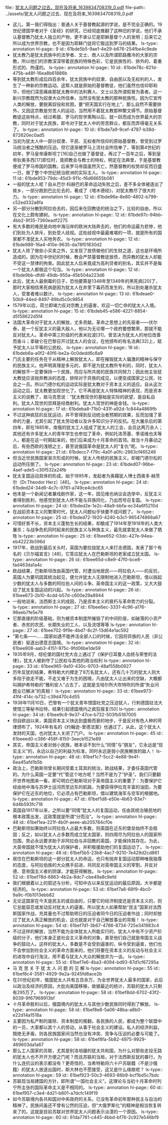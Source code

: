 file:: [犹太人问题之过去、现在及将来_1639834708319_0.pdf](../assets/犹太人问题之过去、现在及将来_1639834708319_0.pdf)
file-path:: ../assets/犹太人问题之过去、现在及将来_1639834708319_0.pdf

- 这儿，第一我们得指出：普通人关于基督教起源的学说，是不完全正确的。19世纪德国学者对于《圣经》的研究，已经彻底推翻了这种旧的学说，他们不承认基督教乃犹太人独立的产物，更不承认它是耶稣基督个人的发明；后来它之所以成为世界宗教，也不是因为耶稣门徒将它贩运到罗马的结果。
  ls-type:: annotation
  hl-page:: 9
  id:: 61bde5b5-9ae1-4e29-b676-254fbe4c9ede
- 犹太教乃是犹太民族中的法学者、文士、商人以及所谓耶路撒冷的大家的宗教，所以他们的宗教深深带着民族的特殊色彩，它是民族性的、排外的、着重形式的、拘谨的。
  ls-type:: annotation
  hl-page:: 10
  id:: 61bde78c-821d-475b-a48f-16ea8b61886b
- 等到犹太教形成后四百余年，犹太民族中的奴隶、自由民以及无权利的人，发生了一种新的宗教运动。这帮人就是原始的基督教徒，他们虽然也信仰耶和华，但他们深恶痛疾那犹太教中的法利赛人、文士以及所谓假冒为善者。这一新兴宗教既然为奴隶大众所信奉，当然没有犹太教的那种民族性。因为它宣传人类的解放，要脱离奴役和贫困，要“把天国实行在地上”，那么自然不需要排外，又因这宗教是穷苦人的运动，当然用不着犹太教那种繁文缛节。原始基督教徒这些特点，经过希腊、罗马的哲学熏陶以后，就一跃而成为世界最大的宗教，同时对于犹太民族，即令对于犹太人中的劳苦群众，都反而弄得毫无关系了。
  ls-type:: annotation
  hl-page:: 10
  id:: 61bde7a9-9cef-4787-b38d-872620ec0ad5
- 当初为犹太人中一部分奴隶、平民、无权者所信仰的原始基督教，曾受到过罗马统治者之残酷的压迫。但它逐渐被罗马上流社会所信奉了，等到第4世纪的初年，罗马皇帝康斯坦丁[16]自己也做了基督徒，再过了一百年之后，等到皇帝狄奥多西[17]即位时，竟把教会与教士的特权，明定在法典里，于是基督教便成了罗马帝国的国教。后来罗马帝国虽然灭亡，然基督教的权势却反而日盛一日，做了整个中世纪统治欧洲的实际主人。
  ls-type:: annotation
  hl-page:: 11
  id:: 61bde953-79dc-45d3-911c-f6d66655b081
- 一般的犹太人呢？自从巴尔·科赫巴的革命运动失败之后，差不多全体被逐出了故乡，一部分跑到巴比伦去的，著成了《塔木德经》，对犹太教尽了很大的力。
  ls-type:: annotation
  hl-page:: 12
  id:: 61bde96e-8e80-4802-b799-c52ed332a8fa
- 另一部分分散到阿拉伯去的，因后来在回教徒的统治之下，比较的自由，所以在文化上颇有建树。
  ls-type:: annotation
  hl-page:: 12
  id:: 61bde97c-94bb-4bb2-9f35-7360eadf2275
- 有大多数的难民是向地中海沿岸的欧洲大陆奔去的，他们的命运最为悲惨，他们到处为人排斥，到处受人歧视。这些歧视中最最难堪的一项，就是所有的国家都不准犹太人买地务农。
  ls-type:: annotation
  hl-page:: 12
  id:: 61bde989-16a4-410e-9635-da78f01830d2
- 犹太人除了做些小买卖之外，又发现了放债做他们的生财之道，这也是环境所造成的。因为在中世纪的时候，教会严禁基督教徒放债，而异教的犹太人却能不受这一禁律的拘束。因此犹太人后来竟成为高利贷者的别名，其实并不是每一个犹太人都做这个勾当。
  ls-type:: annotation
  hl-page:: 12
  id:: 61bde9bb-dfd6-49db-955a-45b504a223d6
- 此后，犹太人最倒霉的日子，恐怕要算是1348年至1349年的黑死病[20]了，那时大家相信黑死病是因为犹太人在井里下毒药而发生的，所以到处屠杀犹太人，受害者难以数计。
  ls-type:: annotation
  hl-page:: 13
  id:: 61bdeae0-50b9-44ed-8497-89bd5c0c9854
- 1579年以后，荷兰即竭力反对宗教上的逼害，欢迎一切亡命的犹太人入境。
  ls-type:: annotation
  hl-page:: 15
  id:: 61bdeb45-e586-4221-8854-d5f58622d5f4
- 法国大革命对于犹太人的解放，尤多贡献。革命之思想上的先驱者——伏尔泰，是一个反犹主义的最大敌人，他以为无论哪一个政府要想繁荣，那就不能反对犹太人。革命中第三阶级的代表米拉波[31]，曾坚决为犹太人的地位改善而奋斗；拿破仑在巴黎召开过犹太人的会议，在他颁布的有名法典[32]上，赋予犹太人以平等的公民权。
  ls-type:: annotation
  hl-page:: 16
  id:: 61bdeb6a-a0f2-40f6-be2a-0c0dedd6c8a9
- 门氏主要的任务在于从精神上解放犹太人，即在摧毁犹太人偏激的精神与保守的民族主义。他声明真理是多元的，即不是为犹太教所专利的，同时，犹太人的解放不一定要保持一个民族，而应与所共居的民族共同努力；因此他主张犹太教徒应该抛弃教派的态度，排除对于异族的成见，以便变成国家之公民、社会之一员。所以门德尔松的运动实际是犹太教对于资本主义的适应。自从这次运动之后，犹太教更加现世化了。它不再是犹太人特殊精神的表现，而是资本主义的说教了，故马克思说：“犹太教现世的基础是实际的欲望，是自私自利。犹太人现世的崇拜是经商射利。犹太人现世的神是金钱。
  ls-type:: annotation
  hl-page:: 17
  id:: 61bdeba8-71b0-431f-a92d-1c844a4869fb
- 不过这种疯狂的反犹运动，并不曾得到反动统治者预期的效果，反而加强了革命的力量，尤其引起了犹太劳动者以及许多知识分子的反抗。在大屠杀后的第四年，即在1885年，南俄的犹太工人组成了犹太人的工会，会员达两万余人；其他还有许多犹太人的青年学生也参加了革命，例如托洛茨基、季诺维也夫等人，都是在这一时期起来的，他们后来成为十月革命的首领。故当十月暴动之后，有些西欧的浅陋之士，甚至说俄国革命是犹太人的“复仇”呢。
  ls-type:: annotation
  hl-page:: 21
  id:: 61bdecc7-f79c-4a0f-a0fc-2863cf465246
- 但当近世民族国家渐次形成的时候，犹太人传统的民族主义，却被门德尔松的运动所压倒了。
  ls-type:: annotation
  hl-page:: 23
  id:: 61bded07-96be-4aef-ade5-c30f532a24fb
- 犹太复国运动具体的形成，始于1895年，发起者为奥藉犹人博士西奥多·赫茨尔（Dr.Theodor Herz）[46]。
  ls-type:: annotation
  hl-page:: 24
  id:: 61bded24-34d6-4c7c-9761-a749ce4cbc65
- 他本是一个新闻记者兼戏剧作家，这一年，因见维也纳议会选举中，反犹主义者得到胜利，他感觉到犹太人终不能与异族同化，乃出而号召复国。
  ls-type:: annotation
  hl-page:: 24
  id:: 61bded2e-1e2c-48a9-bbfa-ec34a6f5210d
- 在战前资本主义的繁荣时代，犹太人问题似乎快要不成问题了。
  ls-type:: annotation
  hl-page:: 25
  id:: 61bded72-1920-4240-b3c1-965474868a67
- 可惜好景不长，资本主义蓬勃生长的结果，却酿成了1914年至1918年的人类大屠杀；与战争危机同时起来的民族主义与种族主义，最先就拿犹太人来做了牺牲
  ls-type:: annotation
  hl-page:: 25
  id:: 61bee652-03dc-427e-94ea-eb42223b596d
- 1917年，欧战到最后关头时，英国为要拉拢犹太人来打击德国，发表了那个有名的《贝尔福宣言》[48]，它答应犹太人在巴勒斯坦的老家成立犹太国。
  ls-type:: annotation
  hl-page:: 26
  id:: 61bee65d-c8e9-47f0-bce8-fad463da1a4c
- 欧战结果，巴勒斯坦改由英国代管，时遭当地居民——阿拉伯人——的反抗，英国人为要巩固其统治起见，便允许犹太人无限制地进入巴勒斯坦，借以挑起少数的犹太人与多数的阿拉伯人间的斗争。英帝国主义的这一政策，又大大鼓动了犹太复国运动的兴起。
  ls-type:: annotation
  hl-page:: 26
  id:: 61bee673-2b10-4cdd-b57d-c600e29a8944
- 一般地说来，法西斯主义的成因，乃是资本主义的衰朽与革命势力的分裂。
  ls-type:: annotation
  hl-page:: 27
  id:: 61bee6ec-3331-4c96-a176-96eeb7fe5e79
- 它那直接的阶级基础，则为被资本制度所摧毁了的中间阶层，如破落的小资产者、赤贫的农民、长期失业的工人、以及流氓等等
  ls-type:: annotation
  hl-page:: 27
  id:: 61bee702-9f9e-4bd7-8c2f-13d64e1ac592
- “第七条——......国家如遇不能养活全部人口的时候，它因将异族的人民（非公民者）驱逐出德意志国境。
  ls-type:: annotation
  hl-page:: 32
  id:: 61bee908-aab3-4151-975c-9fd06be1de59
- 1935年9月，纽伦堡的国社党大会上通过了《保护日耳曼人血统与荣誉的法律》，犹太人被剥夺了公民权与其他的政治权利
  ls-type:: annotation
  hl-page:: 33
  id:: 61bee965-9a10-430c-9703-48af558b0927
- 历年反犹的结果，希特勒大约撵走了8万名犹太人，还有几十万的犹太人则大多陷于欲走不能，不走又难于为生的困境，凡由犹太人让出来的空缺，大概都叫拥护希特勒的“雅利安人”占去了，这就是戈培尔所大吹特吹的所谓“失业问题业已解决”的真相！
  ls-type:: annotation
  hl-page:: 33
  id:: 61bee973-41f4-414c-b732-c39d470c4d55
- 1938年11月10日，巴黎有一个犹太青年恨国社党之压迫犹人，行刺德国驻法大使馆三等秘书拉特，结果引起德国境内之疯狂报复[50]
  ls-type:: annotation
  hl-page:: 34
  id:: 61bee9c8-9e37-47ce-b732-503fb5187005
- 但自欧战以来，美国资本主义快达到盛极而衰的地步，于是反对有色人种的苛律颁布了，1924年有名的《约翰逊-里德法案》也通过了，从此，这个犹太人发财的天国，也对犹太人关闭了门户。
  ls-type:: annotation
  hl-page:: 45
  id:: 61beeed0-c386-458f-8150-3eecb1521e89
- 其实，帝国主义者对弱小民族，根本谈不到什么“同情”与“朋友”，它永远是“现实主义”的，永远以自己的利益为标准，同时永远是弱小民族解放的敌人！
  ls-type:: annotation
  hl-page:: 48
  id:: 61bef1c7-5cc2-4e88-9e4f-6ea45afd1b5b
- 政治上，巴勒斯坦曾长期间受着土耳其的统治，欧战结果，才委任英国代管的。为什么英国一定要“代”管这个地方呢？当然不是为了“护圣”。我们只要翻开世界地图来一看，即可明白巴勒斯坦对于英帝国主义的重要了：为要保护它经由地中海与苏伊士运河而至远东的航路，为要获得伊拉克丰富的油田，为要保护它在近东的地位，它必须占有巴勒斯坦，借以建筑海军与空军的根据地。
  ls-type:: annotation
  hl-page:: 47
  id:: 61bef1d8-e50e-4b63-83e7-6d4b593fc718
- 英国自1917年以来，之所以要“同情”犹太人的复国运动，任由其统治殖民地的根本政策出发，这政策就是所谓“分而治”。
  ls-type:: annotation
  hl-page:: 48
  id:: 61bef1ea-221f-4b0f-aeee-ab205784cf0e
- 巴勒斯坦如果始终以阿拉伯人占最大多数，则英国在近东的堡垒始终不会稳固；反之，如以犹太人占多数而成立犹太国家，则四周尽为阿拉伯人的国家所包围，势必永远要求助于非阿拉伯与非回教的英国，才能保持其存在。为此，大英帝国就不惜为犹太人的保护者，并积极援助他们的复国运动了。
  ls-type:: annotation
  hl-page:: 48
  id:: 61bef5b5-23b8-4ac7-9210-7e429d2cd861
- 居住在巴勒斯坦的这一部分犹太人的命运，也只有抛弃复国运动那种唯我独尊的态度，与阿拉伯族的大众携手前进，共同反对英帝国主义的宰割，并反对德、意帝国主义者的阴谋，才能获得解放。
  ls-type:: annotation
  hl-page:: 52
  id:: 61bef78d-6863-4b2a-8dc7-cbe49a8c9efd
- 我们根据着以上的叙述与分析，可知中古以来反犹运动的最后原因，大半都是经济的。
  ls-type:: annotation
  hl-page:: 53
  id:: 61bef7a8-68f9-4bc0-9a9c-f0b1013ebb82
- 无论这国家在今天是民主的或自由的，只要它的经济制度还是资本主义的，则它总能容忍或发动反对犹太人的逼害。所以犹太人如果帮助“民主”国家对法西斯国家作战，充其量也不过帮助明日的压迫者同今日的压迫者作战；同时却放过了犹太人真正解放的机会，这也就是对于自己解放事业的背叛！
  ls-type:: annotation
  hl-page:: 54
  id:: 61bef7d1-3b67-4786-8734-725e341983c4
- 不过这样的解放，当然不能为全体犹太人所能实行的，犹太人中有不少资产阶级的分子，他们本身正是社会主义革命的对象，甚至他们自己就是帝国主义战争的鼓动人。这样的犹太人，多数是不会受到逼害的，纵令受到逼害，他们也不会参加到社会主义的革命方面来的，他们将要在资本主义的反动与社会主义的进攻中自行淘汰，用不着与犹太人大众的解放并为一谈。
  ls-type:: annotation
  hl-page:: 55
  id:: 61bef7e6-4ba3-4094-bd93-87d1cf67295a
- 马 克 思 关 于 犹 太 人 问 题 的 见 解
  ls-type:: annotation
  hl-page:: 55
  id:: 61bef8c4-3581-4929-9e2a-9245fd8ace2b
- 在20世纪初年，俄国犹太人共有五百余万，为全世界犹太人最多的国家，此后以政治及经济的原因，大批向美国移殖，故据最近的统计，苏联的犹太人只剩有295万了。
  ls-type:: annotation
  hl-page:: 58
  id:: 61bef8dd-6702-43f2-8039-9f67969913bf
- 十月革命胜利以后，俄国境内的犹太人与其他少数民族同时得到了解放。
  ls-type:: annotation
  hl-page:: 58
  id:: 61bef8e8-5a06-48ba-a8b0-e22d14a1518a
- 主要因为私产制的废除、资本制度的推翻，各民族的人民，都成为整个联盟中的一员，大家都以其个人的劳动，从事于社会主义的建设。私人的经济利益，既绝无矛盾，则各民族国家间当然也没有冲突、竞争与压迫的必要与可能了。
  ls-type:: annotation
  hl-page:: 58
  id:: 61bef8fa-5b82-4975-9929-469603da1a67
- 那么工人国家的苏联，尤其是别洛培疆的犹太共和国，为什么对那些走投无路的犹太人也不开开方便之门呢？而且苏联的当局，对于法西斯反犹的暴行，为什么连抗议的表示都没有？更奇怪的，当希特勒将六十户苏联籍（不是沙俄籍）的犹太人放逐出国时，斯大林也不愿接受，这又是什么缘故呢？
  ls-type:: annotation
  hl-page:: 59
  id:: 61bef923-50c3-4693-86b9-bcf1bd5c7bdc
- 苏联现当局建国的方针，即所谓“一国社会主义”。这理论与当初十月革命时列宁所主张的国际革命主义是不相同的。
  ls-type:: annotation
  hl-page:: 60
  id:: 61bef957-c3e4-4d21-b801-a7dcfc149f19
- 如今苏联境内各共和国对中央政府的关系，已没有革命初年那种民主与自治的精神了。民族间虽还不曾有公然的压迫，但“大俄罗斯化”的精神是相当恢复转来了的。这就是目前苏联对世界犹太人问题表示淡漠的一个原因。
  ls-type:: annotation
  hl-page:: 60
  id:: 61da7761-c445-4bbd-bf76-2c927e546bf9